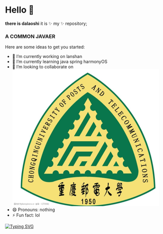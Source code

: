 # Hello 👋
**there is dalaoshi** it is ✨ my ✨ repository;
### A  COMMON  JAVAER

Here are some ideas to get you started:

- 🔭 I’m currently working on lanshan
- 🌱 I’m currently learning java spring harmonyOS
- 👯 I’m looking to collaborate on ![image](https://github.com/dls2233/dls2233/blob/main/image/img.png)
- 😄 Pronouns: nothing
- ⚡ Fun fact: lol

[![Typing SVG](https://readme-typing-svg.demolab.com/?lines=GOOD+GOOD+STUDY;HAPPY+EVERY+DAY)](https://git.io/typing-svg)


